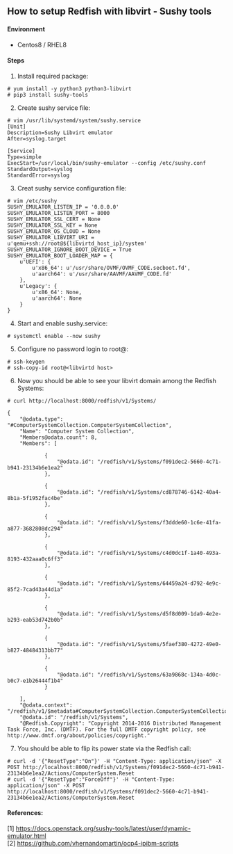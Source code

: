 ## How to setup Redfish with libvirt - Sushy tools 

#### Environment 
- Centos8 / RHEL8

#### Steps 

1. Install required package: 
```
# yum install -y python3 python3-libvirt
# pip3 install sushy-tools 
```

2. Create sushy service file:
```
# vim /usr/lib/systemd/system/sushy.service
[Unit]
Description=Sushy Libvirt emulator
After=syslog.target

[Service]
Type=simple
ExecStart=/usr/local/bin/sushy-emulator --config /etc/sushy.conf
StandardOutput=syslog
StandardError=syslog
```

3. Creat sushy service configuration file:
```
# vim /etc/sushy
SUSHY_EMULATOR_LISTEN_IP = '0.0.0.0'
SUSHY_EMULATOR_LISTEN_PORT = 8000
SUSHY_EMULATOR_SSL_CERT = None
SUSHY_EMULATOR_SSL_KEY = None
SUSHY_EMULATOR_OS_CLOUD = None
SUSHY_EMULATOR_LIBVIRT_URI = u'qemu+ssh://root@${libvirtd_host_ip}/system'
SUSHY_EMULATOR_IGNORE_BOOT_DEVICE = True
SUSHY_EMULATOR_BOOT_LOADER_MAP = {
    u'UEFI': {
        u'x86_64': u'/usr/share/OVMF/OVMF_CODE.secboot.fd',
        u'aarch64': u'/usr/share/AAVMF/AAVMF_CODE.fd'
    },
    u'Legacy': {
        u'x86_64': None,
        u'aarch64': None
    }
}
```

4. Start and enable sushy.service:
```
# systemctl enable --now sushy
```

5. Configure no password login to root@<libvirtd host>: 
```
# ssh-keygen 
# ssh-copy-id root@<libvirtd host>
```
  
6. Now you should be able to see your libvirt domain among the Redfish Systems:
```
# curl http://localhost:8000/redfish/v1/Systems/

{
    "@odata.type": "#ComputerSystemCollection.ComputerSystemCollection",
    "Name": "Computer System Collection",
    "Members@odata.count": 8,
    "Members": [
        
            {
                "@odata.id": "/redfish/v1/Systems/f091dec2-5660-4c71-b941-23134b6e1ea2"
            },
        
            {
                "@odata.id": "/redfish/v1/Systems/cd878746-6142-40a4-8b1a-5f1952fac4be"
            },
        
            {
                "@odata.id": "/redfish/v1/Systems/f3ddde60-1c6e-41fa-a877-3682808dc294"
            },
        
            {
                "@odata.id": "/redfish/v1/Systems/c4d0dc1f-1a40-493a-8193-432aaa0c6ff3"
            },
        
            {
                "@odata.id": "/redfish/v1/Systems/64459a24-d792-4e9c-85f2-7cad43a44d1a"
            },
        
            {
                "@odata.id": "/redfish/v1/Systems/d5f8d009-1da9-4e2e-b293-eab53d742b0b"
            },
        
            {
                "@odata.id": "/redfish/v1/Systems/5faef380-4272-49e0-b827-48484313bb77"
            },
        
            {
                "@odata.id": "/redfish/v1/Systems/63a9868c-134a-4d0c-b0c7-e1b26444f1b4"
            }
        
    ],
    "@odata.context": "/redfish/v1/$metadata#ComputerSystemCollection.ComputerSystemCollection",
    "@odata.id": "/redfish/v1/Systems",
    "@Redfish.Copyright": "Copyright 2014-2016 Distributed Management Task Force, Inc. (DMTF). For the full DMTF copyright policy, see http://www.dmtf.org/about/policies/copyright."
```

7. You should be able to flip its power state via the Redfish call:
```
# curl -d '{"ResetType":"On"}' -H "Content-Type: application/json" -X POST http://localhost:8000/redfish/v1/Systems/f091dec2-5660-4c71-b941-23134b6e1ea2/Actions/ComputerSystem.Reset
# curl -d '{"ResetType":"ForceOff"}' -H "Content-Type: application/json" -X POST http://localhost:8000/redfish/v1/Systems/f091dec2-5660-4c71-b941-23134b6e1ea2/Actions/ComputerSystem.Reset
```
    
#### References: 
    
[1] https://docs.openstack.org/sushy-tools/latest/user/dynamic-emulator.html \
[2] https://github.com/vhernandomartin/ocp4-ipibm-scripts
